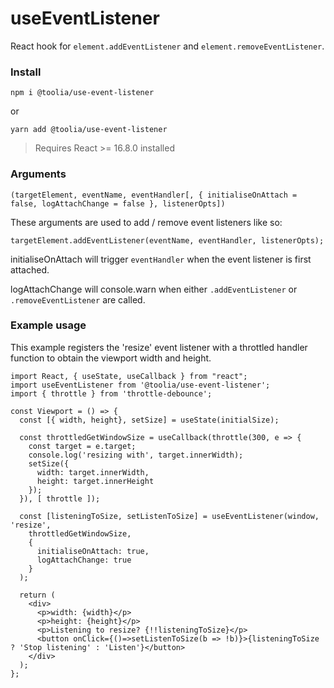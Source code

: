# useEventListener

React hook for `element.addEventListener` and `element.removeEventListener`.

### Install

`npm i @toolia/use-event-listener`

or

`yarn add @toolia/use-event-listener`

> Requires React >= 16.8.0 installed

### Arguments

`(targetElement, eventName, eventHandler[, { initialiseOnAttach = false, logAttachChange = false }, listenerOpts])`

These arguments are used to add / remove event listeners like so:

`targetElement.addEventListener(eventName, eventHandler, listenerOpts);`

initialiseOnAttach will trigger `eventHandler` when the event listener is first attached.

logAttachChange will console.warn when either `.addEventListener` or `.removeEventListener` are called.

### Example usage

This example registers the 'resize' event listener with a throttled handler function to obtain the viewport width and height.

```
import React, { useState, useCallback } from "react";
import useEventListener from '@toolia/use-event-listener';
import { throttle } from 'throttle-debounce';

const Viewport = () => {
  const [{ width, height}, setSize] = useState(initialSize);

  const throttledGetWindowSize = useCallback(throttle(300, e => {
    const target = e.target;
    console.log('resizing with', target.innerWidth);
    setSize({
      width: target.innerWidth,
      height: target.innerHeight
    });
  }), [ throttle ]);

  const [listeningToSize, setListenToSize] = useEventListener(window, 'resize',
    throttledGetWindowSize,
    {
      initialiseOnAttach: true,
      logAttachChange: true
    }
  );
  
  return (
    <div>
      <p>width: {width}</p>
      <p>height: {height}</p>
      <p>Listening to resize? {!!listeningToSize}</p>
      <button onClick={()=>setListenToSize(b => !b)}>{listeningToSize ? 'Stop listening' : 'Listen'}</button>
    </div>
  );
};
```
